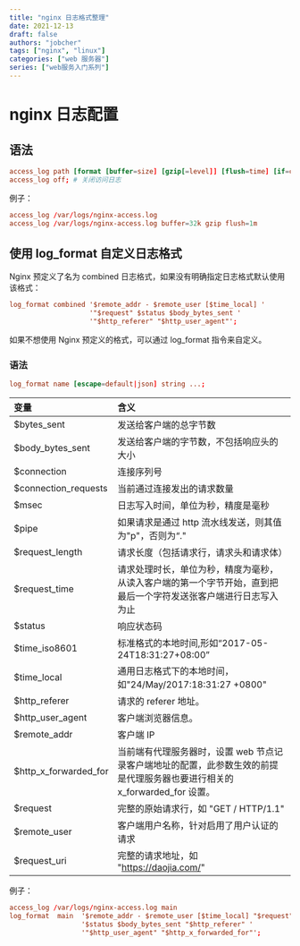 ```yaml
---
title: "nginx 日志格式整理"
date: 2021-12-13
draft: false
authors: "jobcher"
tags: ["nginx", "linux"]
categories: ["web 服务器"]
series: ["web服务入门系列"]
---
```


# nginx 日志配置

## 语法

```conf
access_log path [format [buffer=size] [gzip[=level]] [flush=time] [if=condition]]; # 设置访问日志
access_log off; # 关闭访问日志
```

例子：

```conf
access_log /var/logs/nginx-access.log
access_log /var/logs/nginx-access.log buffer=32k gzip flush=1m
```

## 使用 log_format 自定义日志格式

Nginx 预定义了名为 combined 日志格式，如果没有明确指定日志格式默认使用该格式：

```conf
log_format combined '$remote_addr - $remote_user [$time_local] '
                    '"$request" $status $body_bytes_sent '
                    '"$http_referer" "$http_user_agent"';
```

如果不想使用 Nginx 预定义的格式，可以通过 log_format 指令来自定义。

### 语法

```conf
log_format name [escape=default|json] string ...;
```

| 变量                  | 含义                                                                                                                       |
| :-------------------- | :------------------------------------------------------------------------------------------------------------------------- |
| $bytes_sent           | 发送给客户端的总字节数                                                                                                     |
| $body_bytes_sent      | 发送给客户端的字节数，不包括响应头的大小                                                                                   |
| $connection           | 连接序列号                                                                                                                 |
| $connection_requests  | 当前通过连接发出的请求数量                                                                                                 |
| $msec                 | 日志写入时间，单位为秒，精度是毫秒                                                                                         |
| $pipe                 | 如果请求是通过 http 流水线发送，则其值为"p"，否则为“."                                                                     |
| $request_length       | 请求长度（包括请求行，请求头和请求体）                                                                                     |
| $request_time         | 请求处理时长，单位为秒，精度为毫秒，从读入客户端的第一个字节开始，直到把最后一个字符发送张客户端进行日志写入为止           |
| $status               | 响应状态码                                                                                                                 |
| $time_iso8601         | 标准格式的本地时间,形如“2017-05-24T18:31:27+08:00”                                                                         |
| $time_local           | 通用日志格式下的本地时间，如"24/May/2017:18:31:27 +0800"                                                                   |
| $http_referer         | 请求的 referer 地址。                                                                                                      |
| $http_user_agent      | 客户端浏览器信息。                                                                                                         |
| $remote_addr          | 客户端 IP                                                                                                                  |
| $http_x_forwarded_for | 当前端有代理服务器时，设置 web 节点记录客户端地址的配置，此参数生效的前提是代理服务器也要进行相关的 x_forwarded_for 设置。 |
| $request              | 完整的原始请求行，如 "GET / HTTP/1.1"                                                                                      |
| $remote_user          | 客户端用户名称，针对启用了用户认证的请求                                                                                   |
| $request_uri          | 完整的请求地址，如 "https://daojia.com/"                                                                                   |

例子：

```conf
access_log /var/logs/nginx-access.log main
log_format  main  '$remote_addr - $remote_user [$time_local] "$request" '
                  '$status $body_bytes_sent "$http_referer" '
                  '"$http_user_agent" "$http_x_forwarded_for"';
```
